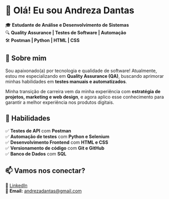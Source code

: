 # 🌟 Olá! Eu sou Andreza Dantas  

🎓 **Estudante de Análise e Desenvolvimento de Sistemas**  
🔍 **Quality Assurance | Testes de Software | Automação**  
🛠 **Postman | Python | HTML | CSS**  

## 📌 Sobre mim  

Sou apaixonado(a) por tecnologia e qualidade de software! Atualmente, estou me especializando em **Quality Assurance (QA)**, buscando aprimorar minhas habilidades em **testes manuais e automatizados**.  

Minha transição de carreira vem da minha experiência com **estratégia de projetos, marketing e web design**, e agora aplico esse conhecimento para garantir a melhor experiência nos produtos digitais.  

## 🚀 Habilidades  

✅ **Testes de API** com **Postman**  
✅ **Automação de testes** com **Python e Selenium**  
✅ **Desenvolvimento Frontend** com **HTML e CSS**  
✅ **Versionamento de código** com **Git e GitHub**  
✅ **Banco de Dados** com **SQL**  

## 📫 Vamos nos conectar?  

🔗 [LinkedIn](https://www.linkedin.com/in/andrezasdantas)  
📧 **Email:** andrezadantas@gmail.com 

